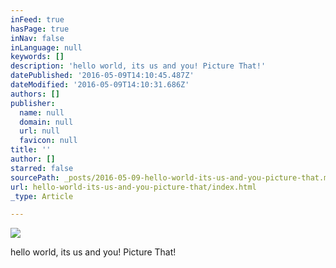 ```yaml
---
inFeed: true
hasPage: true
inNav: false
inLanguage: null
keywords: []
description: 'hello world, its us and you! Picture That!'
datePublished: '2016-05-09T14:10:45.487Z'
dateModified: '2016-05-09T14:10:31.686Z'
authors: []
publisher:
  name: null
  domain: null
  url: null
  favicon: null
title: ''
author: []
starred: false
sourcePath: _posts/2016-05-09-hello-world-its-us-and-you-picture-that.md
url: hello-world-its-us-and-you-picture-that/index.html
_type: Article

---
```

![](https://the-grid-user-content.s3-us-west-2.amazonaws.com/39f27659-2473-4862-8f9e-f20737ba7d3d.jpg)

hello world, its us and you! Picture That!